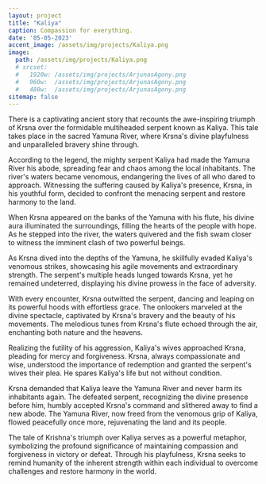 ```yaml
---
layout: project
title: "Kaliya"
caption: Compassion for everything.
date: '05-05-2023'
accent_image: /assets/img/projects/Kaliya.png   
image: 
  path: /assets/img/projects/Kaliya.png
  # srcset: 
  #   1920w: /assets/img/projects/ArjunasAgony.png
  #   960w:  /assets/img/projects/ArjunasAgony.png
  #   480w:  /assets/img/projects/ArjunasAgony.png
sitemap: false
---
```


There is a captivating ancient story that recounts the awe-inspiring triumph of Krsna over the formidable multiheaded serpent known as Kaliya. This tale takes place in the sacred Yamuna River, where Krsna's divine playfulness and unparalleled bravery shine through.

According to the legend, the mighty serpent Kaliya had made the Yamuna River his abode, spreading fear and chaos among the local inhabitants. The river's waters became venomous, endangering the lives of all who dared to approach. Witnessing the suffering caused by Kaliya's presence, Krsna, in his youthful form, decided to confront the menacing serpent and restore harmony to the land.

When Krsna appeared on the banks of the Yamuna with his flute, his divine aura illuminated the surroundings, filling the hearts of the people with hope. As he stepped into the river, the waters quivered and the fish swam closer to witness the imminent clash of two powerful beings.

As Krsna dived into the depths of the Yamuna, he skillfully evaded Kaliya's venomous strikes, showcasing his agile movements and extraordinary strength. The serpent's multiple heads lunged towards Krsna, yet he remained undeterred, displaying his divine prowess in the face of adversity.

With every encounter, Krsna outwitted the serpent, dancing and leaping on its powerful hoods with effortless grace. The onlookers marveled at the divine spectacle, captivated by Krsna's bravery and the beauty of his movements. The melodious tunes from Krsna's flute echoed through the air, enchanting both nature and the heavens.

Realizing the futility of his aggression, Kaliya's wives approached Krsna, pleading for mercy and forgiveness. Krsna, always compassionate and wise, understood the importance of redemption and granted the serpent's wives their plea. He spares Kaliya's life but not without condition.

Krsna demanded that Kaliya leave the Yamuna River and never harm its inhabitants again. The defeated serpent, recognizing the divine presence before him, humbly accepted Krsna's command and slithered away to find a new abode. The Yamuna River, now freed from the venomous grip of Kaliya, flowed peacefully once more, rejuvenating the land and its people.

The tale of Krishna's triumph over Kaliya serves as a powerful metaphor, symbolizing the profound significance of maintaining compassion and forgiveness in victory or defeat. Through his playfulness, Krsna seeks to remind humanity of the inherent strength within each individual to overcome challenges and restore harmony in the world.
